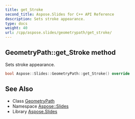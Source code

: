 ```yaml
---
title: get_Stroke
second_title: Aspose.Slides for C++ API Reference
description: Sets stroke appearance.
type: docs
weight: 40
url: /cpp/aspose.slides/geometrypath/get_stroke/
---
```

## GeometryPath::get_Stroke method


Sets stroke appearance.

```cpp
bool Aspose::Slides::GeometryPath::get_Stroke() override
```

## See Also

* Class [GeometryPath](../)
* Namespace [Aspose::Slides](../../)
* Library [Aspose.Slides](../../../)
